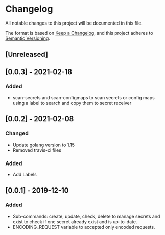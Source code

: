 # Changelog
All notable changes to this project will be documented in this file.

The format is based on [Keep a Changelog](https://keepachangelog.com/en/1.0.0/),
and this project adheres to [Semantic Versioning](https://semver.org/spec/v2.0.0.html).

## [Unreleased]

## [0.0.3] - 2021-02-18
### Added
- scan-secrets and scan-configmaps to scan secrets or config maps using a label to search and copy them to secret receiver


## [0.0.2] - 2021-02-08
### Changed
- Update golang version to 1.15
- Removed travis-ci files

### Added
- Add Labels

## [0.0.1] - 2019-12-10
### Added
- Sub-commands: create, update, check, delete to manage secrets and exist to check if one secret already exist and is up-to-date.
- ENCODING_REQUEST variable to accepted only encoded requests.
